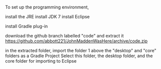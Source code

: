 To set up the programming environment,

install the JRE
install JDK 7
install Eclipse

install Gradle plug-in

download the github branch labelled "code" and extract it
https://github.com/abbott221/JohnMaddenWasHere/archive/code.zip

in the extracted folder, import the folder 1 above the "desktop" and "core" folders as a Gradle Project
Select this folder, the desktop folder, and the core folder for importing to Eclipse
